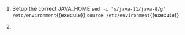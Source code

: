 1. Setup the correct JAVA_HOME
`sed -i 's/java-11/java-8/g' /etc/environment`{{execute}}
`source /etc/environment`{{execute}}

2. 
